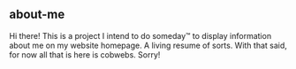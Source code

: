 ## about-me

Hi there! This is a project I intend to do someday:tm: to display information about me on my website homepage. A living resume of sorts. With that said, for now all that is here is cobwebs. Sorry!

